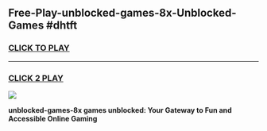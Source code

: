 
## Free-Play-unblocked-games-8x-Unblocked-Games #dhtft
<h3>
<a href="https://news.freeplayer.one?title=unblocked-games-8x&ref=8M">CLICK TO PLAY</a></h3>
<hr>

<h3>
<a href="https://news.freeplayer.one?title=unblocked-games-8x&ref=8M">CLICK 2 PLAY</a>
  
</h3>

<a href="https://news.freeplayer.one?title=unblocked-games-8x&ref=8M"><img src="https://clearcache.store/games.png"></a>


**unblocked-games-8x games unblocked: Your Gateway to Fun and Accessible Online Gaming**
